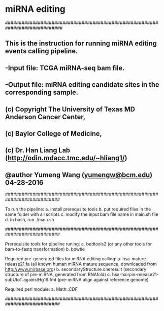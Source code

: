 # miRNA editing 
#############################################################################
## This is the instruction for running miRNA editing events calling pipeline.
## -Input file: TCGA miRNA-seq bam file.
## -Output file: miRNA editing candidate sites in the corresponding sample.
## (c) Copyright The University of Texas MD Anderson Cancer Center,
## (c) Baylor College of Medicine,
## (c) Dr. Han Liang Lab (http://odin.mdacc.tmc.edu/~hliang1/)
## @author Yumeng Wang (yumengw@bcm.edu) 04-28-2016
############################################################################

To run the pipeline:
a. install prerequsite tools
b. put required files in the same folder with all scripts
c. modify the input bam file name in main.sh file
d. in bash, run ./main.sh

############################################################################

Prerequisite tools for pipeline runing:
a. bedtools2 (or any other tools for bam-to-fastq transformation)
b. bowtie

Required pre-generated files for miRNA editing calling:
a. hsa-mature-release21.fa (all known human miRNA mature sequence, downloaded from http://www.mirbase.org)
b. secondaryStructure.oneresult (secondary structure of pre-miRNA, generated from RNAfold)
c. hsa-hairpin-release21-subUtoT.againstHg19.fmt (pre-miRNA align against reference genome)

Required perl module:
a. Math::CDF

############################################################################
